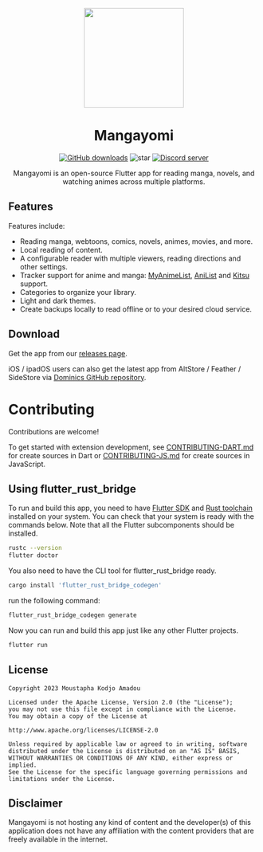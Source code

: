 <p align="center">
 <img width=200px height=200px src="assets/app_icons/icon-red.png"/>
</p>
 
<h1 align="center"> Mangayomi </h1>

<div align="center">

 [![GitHub downloads](https://img.shields.io/github/downloads/kodjodevf/mangayomi/total?label=downloads&labelColor=27303D&color=0D1117&logo=github&logoColor=FFFFFF&style=flat)](https://github.com/kodjodevf/mangayomi/releases)
![star](https://img.shields.io/github/stars/kodjodevf/mangayomi)
 [![Discord server](https://img.shields.io/discord/1157628512077893666.svg?label=&labelColor=6A7EC2&color=7389D8&logo=discord&logoColor=FFFFFF)](https://discord.com/invite/EjfBuYahsP) 


Mangayomi is an open-source Flutter app for reading manga, novels, and watching animes across multiple platforms.
</div>

## Features

<div align="left">

Features include:
* Reading manga, webtoons, comics, novels, animes, movies, and more.
* Local reading of content.
* A configurable reader with multiple viewers, reading directions and other settings.
* Tracker support for anime and manga: [MyAnimeList](https://myanimelist.net/), [AniList](https://anilist.co/) and [Kitsu](https://kitsu.io/) support.
* Categories to organize your library.
* Light and dark themes.
* Create backups locally to read offline or to your desired cloud service.

</div>

## Download
Get the app from our [releases page](https://github.com/kodjodevf/mangayomi/releases).

iOS / ipadOS users can also get the latest app from AltStore / Feather / SideStore via [Dominics GitHub repository](https://github.com/tanakrit-d/mangayomi-source).

# Contributing

Contributions are welcome!

To get started with extension development, see [CONTRIBUTING-DART.md](https://github.com/kodjodevf/mangayomi-extensions/blob/main/CONTRIBUTING-DART.md) for create sources in Dart or [CONTRIBUTING-JS.md](https://github.com/kodjodevf/mangayomi-extensions/blob/main/CONTRIBUTING-JS.md) for create sources in JavaScript.

## Using flutter_rust_bridge

To run and build this app, you need to have
[Flutter SDK](https://docs.flutter.dev/get-started/install)
and [Rust toolchain](https://www.rust-lang.org/tools/install)
installed on your system.
You can check that your system is ready with the commands below.
Note that all the Flutter subcomponents should be installed.

```bash
rustc --version
flutter doctor
```

You also need to have the CLI tool for flutter_rust_bridge ready.

```bash
cargo install 'flutter_rust_bridge_codegen'
```

run the following command:

```bash
flutter_rust_bridge_codegen generate
```

Now you can run and build this app just like any other Flutter projects.

```bash
flutter run
```



## License

    Copyright 2023 Moustapha Kodjo Amadou

    Licensed under the Apache License, Version 2.0 (the "License");
    you may not use this file except in compliance with the License.
    You may obtain a copy of the License at

    http://www.apache.org/licenses/LICENSE-2.0

    Unless required by applicable law or agreed to in writing, software
    distributed under the License is distributed on an "AS IS" BASIS,
    WITHOUT WARRANTIES OR CONDITIONS OF ANY KIND, either express or implied.
    See the License for the specific language governing permissions and
    limitations under the License.
    

## Disclaimer

Mangayomi is not hosting any kind of content and the developer(s) of this application does not have any affiliation with the content providers that are freely available in the internet.
